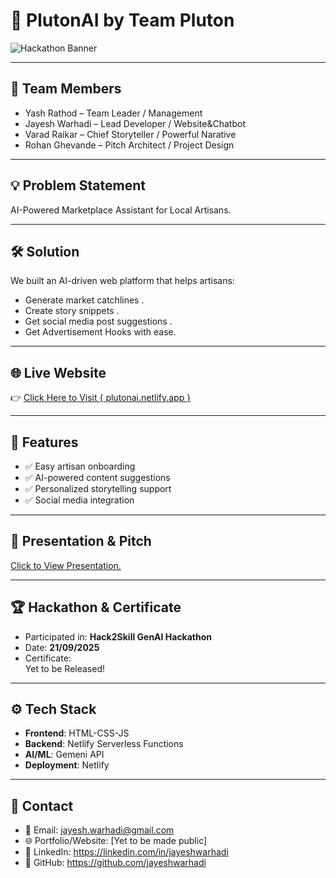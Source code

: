# 🚀 PlutonAI by Team Pluton

![Hackathon Banner](https://raw.githubusercontent.com/jayeshwarhadi/jayeshwarhadi/ad069ca8f2da410ae05dfb0e8980db715617c41c/assets/PlutonAI/banner.png)

---

## 👥 Team Members
- Yash Rathod – Team Leader / Management  
- Jayesh Warhadi – Lead Developer / Website&Chatbot  
- Varad Raikar – Chief Storyteller / Powerful Narative  
- Rohan Ghevande – Pitch Architect / Project Design  

---

## 💡 Problem Statement
AI-Powered Marketplace Assistant for Local Artisans.

---

## 🛠️ Solution
We built an AI-driven web platform that helps artisans:
- Generate market catchlines  .
- Create story snippets  .
- Get social media post suggestions . 
- Get Advertisement Hooks with ease. 

---

## 🌐 Live Website
👉 [Click Here to Visit { plutonai.netlify.app }](https://plutonai.netlify.app/)

---

## 📂 Features
- ✅ Easy artisan onboarding  
- ✅ AI-powered content suggestions  
- ✅ Personalized storytelling support  
- ✅ Social media integration  

---

## 📸 Presentation & Pitch
  
[Click to View Presentation.](https://github.com/jayeshwarhadi/jayeshwarhadi/blob/e34dfe0f4d32dd631110aa4c16258cda2badf2c5/assets/PlutonAI/GenAI.pdf)

---

## 🏆 Hackathon & Certificate
- Participated in: **Hack2Skill GenAI Hackathon**  
- Date: **21/09/2025**  
- Certificate:  
  Yet to be Released!
  <!-- ![Certificate](./assets/certificate.png)   -->

---

## ⚙️ Tech Stack
- **Frontend**: HTML-CSS-JS  
- **Backend**: Netlify Serverless Functions  
- **AI/ML**: Gemeni API 
- **Deployment**: Netlify  

---

## 📧 Contact
- 📩 Email: jayesh.warhadi@gmail.com
- 🌐 Portfolio/Website: [Yet to be made public]
- 💼 LinkedIn: https://linkedin.com/in/jayeshwarhadi 
- 🐙 GitHub: https://github.com/jayeshwarhadi  
